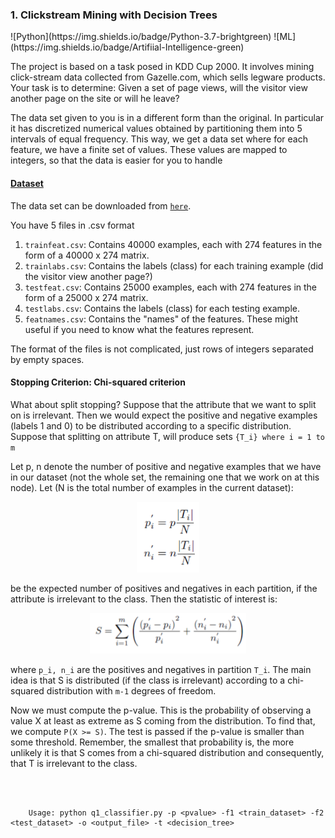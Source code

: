 <h3>1. Clickstream Mining with Decision Trees</h3>
![Python](https://img.shields.io/badge/Python-3.7-brightgreen)
![ML](https://img.shields.io/badge/Artifiial-Intelligence-green)
    <p>The project is based on a task posed in KDD Cup 2000. It involves mining click-stream data collected from Gazelle.com, which sells legware products. Your task is to determine: Given a set of page views, will the visitor view another page on the site or will he leave?</p>
    <p>The data set given to you is in a different form than the original. In particular it has discretized numerical values obtained by partitioning them into 5 intervals of equal frequency. This way, we get a data set where for each feature, we have a finite set of values. These values are mapped to integers, so that the data is easier for you to handle</p>
		<h4><u>Dataset</u></h4>
    <p>The data set can be downloaded from <code><a href="project05/clickstream-data.tar.gz">here</a></code>.</p>
		<p>You have 5 files in .csv format</p>
    <ol>
	  	<li><code>trainfeat.csv</code>: Contains 40000 examples, each with 274 features in the form of a 40000 x 274 matrix.</li>
	  	<li><code>trainlabs.csv</code>: Contains the labels (class) for each training example (did the visitor view another page?)</li>
	  	<li><code>testfeat.csv</code>: Contains 25000 examples, each with 274 features in the form of a 25000 x 274 matrix.</li>
			<li><code>testlabs.csv</code>: Contains the labels (class) for each testing example.</li>
			<li><code>featnames.csv</code>: Contains the "names" of the features. These might useful if you need to know what the features represent.</li>
  	</ol>
		<p>The format of the files is not complicated, just rows of integers separated by empty spaces.</p>
		<h4>Stopping Criterion: Chi-squared criterion</h4>
		<p>What about split stopping? Suppose that the attribute that we want to split on is irrelevant. Then we would expect the positive and negative examples (labels 1 and 0) to be distributed according to a specific distribution. Suppose that splitting on attribute T, will produce sets <code>{T_i} where i = 1 to m</code></p>
		<p>Let p, n denote the number of positive and negative examples that we have in our dataset (not the whole set, the remaining one that we work on at this node). Let (N is the total number of examples in the current dataset):</p>
		<center><img src="equations/pn_samples.png" width="100px"></center>
		<p>be the expected number of positives and negatives in each partition, if the attribute is irrelevant to the class. Then the statistic of interest is:</p>
		<center><img src="equations/statistic.png" width="250px"></center>
		<p>where <code>p_i, n_i</code> are the positives and negatives in partition <code>T_i</code>. The main idea is that S is distributed (if the class is irrelevant) according to a chi-squared distribution with <code>m-1</code> degrees of freedom.</p>
		<p>Now we must compute the p-value. This is the probability of observing a value X at least as extreme as S coming from the distribution. To find that, we compute <code>P(X >= S)</code>. The test is passed if the p-value is smaller than some threshold. Remember, the smallest that probability is, the more unlikely it is that S comes from a chi-squared distribution and consequently, that T is irrelevant to the class.</p>
        <br>
        <br>

        Usage: python q1_classifier.py -p <pvalue> -f1 <train_dataset> -f2 <test_dataset> -o <output_file> -t <decision_tree>
		
